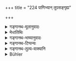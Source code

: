 +++
title = "224 पाणिभ्यान् तूपसङ्गृह्य"

+++

<details><summary>गङ्गानथ-मूलानुवादः</summary>

Taking up with his hands the supply of food, he shall himself gently place it near the Brāhmaṇas, thinking of his Pitṛs (all the time).—(224)
</details>

<details><summary>मेधातिथिः</summary>

उभाभ्यां हस्ताभ्यां स्वयं गृहीत्वा **अन्नस्य वर्धितम्** अन्नेन पूर्णं भाजनं **विप्रान्तिके** रसवत्यगारादीनाम्, यत्र ब्राह्मणा भोज्यन्ते, तस्मिन् देशे **उपनिक्षिपेत्** ब्राह्मणानां समीपे स्थापयेत् ।

- <u>अन्ये</u> तु व्यचक्षते । **वर्धितं** परिवर्तुलम् अन्नम् उच्यते । **तद् विप्रान्तिके पितॄन् ध्यायन्** "तुभ्यम् इदम्" इति ध्यात्वा **निक्षिपेत्,** यथा विकिरम् ।

- **तद् अयुक्तम्** । "उपनीय सर्वं परिवेषयेत्" इति वक्ष्यति (म्ध् ३.२१८) । अतः परिवेषणार्थं प्रदेशान्तराद् आनीय तस्योपनिक्षेपो ऽयम् ॥ ३.२१४ ॥
</details>

<details><summary>गङ्गानथ-भाष्यानुवादः</summary>

With both hands he should himself take up ‘*the supply of food*,’—*i.e*., the dish supplied with food,—from the kitchen-house, to the place where the Brāhmaṇas are being fed, and—‘*place it near the Brāhmaṇas*.’

Others explain the verse as follows:—The term ‘*vardhitam*,’ ‘*supply*,’ stands for the *massed food*; this he should place before the Brāhmaṇas, ‘thinking of his *Pitṛs*’—*i.e*., in his mind saying, ‘this is for you’—he should scatter the food.

This is not right. Later on (228), our author is going to declare that ‘having brought up the food, he should serve it all;’ hence the ‘*placing*’ mentioned in the present verse must simply mean the bringing of the food from another place and depositing it near the Brāhmaṇas.—(224)
</details>

<details><summary>गङ्गानथ-टिप्पन्यः</summary>

This verse is quoted in *Hemādri* (Śrāddha, p. 1368), which has the following notes:—‘*Annasya vardhitam*’, ‘pot filled with food’, should be brought from the kitchen, with both hands, and placed before the Brāhmaṇa, in a clean place,—‘*śanakaiḥ*’ gently, so that the pot does not break or make any sound,—‘*Svayam*’, himself,—this is the best course; other Smṛti texts permit of the cooking etc. being done by the wife;—in ‘*Śrādhakriyākaumudī* (p. 158), which explains ‘*vardhitam*’ a s ‘filled’;—it adds that the man should himself place the vessel near the Brāhmaṇa on the square platform made for that purpose and in
*Gadādharapaddhati* (Kāla, p. 545), which explains ‘*annasya*’ as
‘*annena*’ and ‘*vardhitam*’ as ‘filled’.

It is quoted in *Smṛtitattva* (p. 229), which adds the following notes:—The genitive ending in ‘*annasya*’ has the sense of the instrumental;—‘*vardhitam*’ means ‘filled’, which qualifies the ‘*pātra*, receptacle’ understood;—‘*upanikṣipet*’—keep near, for serving; *i*. *e*., the food should not be served into the dish directly from the cooking-pot; the cooking pot should be brought near the dish, and placed on the ground; the food should be served on the dish with the two hands, with which another vessel is held.

It is quoted in *Aparārka* (p. 492), which adds the explanation that ‘the man should carry with his own hands the vessel which has been filled with food in a place other than the one where the Brāhmaṇas are to be fed, to a place near the Brāhmaṇas and keep it there gently, all the time thinking of his Pitṛs’;—‘*annasya vardhitam*’ meaning that quantity of food which has been set aside as the share of one feeder.
</details>

<details><summary>गङ्गानथ-तुल्य-वाक्यानि</summary>

*Kālikāpurāṇa* (Do. p. 1369).—‘Self-controlled, and with speech
suppressed, he shall, with his two hands, place the dish before the Brāhmaṇa and then serve out the articles of food.’

*Yama* (Do.).—‘Bringing up the food, he shall feed the Brāhmaṇas with
care,—serving to them cooked rice, soup, butter, vegetables, meat, curds, milk and honey.’

*Śaunaka*.—‘ Bringing up all the food that has been cooked, he shall
begin to serve each article separately.’

*Paiṭhīnasi*.—‘Having dressed up the Brāhmaṇas, he shall serve to them
meat, cakes, curds, butter, milk-pudding, mixed rice, and preparations of fruits.’
</details>

<details><summary>Bühler</summary>

224	But carrying (the vessel) filled with food with both hands, the (sacrificer) himself shall gently place it before the Brahmanas, meditating on the manes.
</details>
